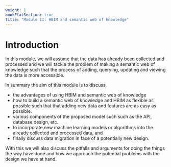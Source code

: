 ```yaml
---
weight: 1
bookFlatSection: true
title: "Module II: HBIM and semantic web of knowledge"
---
```


# Introduction
In this module, we will assume that the data has already been collected and processed
and we will tackle the problem of making a semantic web of knowledge such that the
process of adding, querying, updating and viewing the data is more accessible.

In summary the aim of this module is to discuss,

- the advantages of using HBIM and semantic web of knowledge
- how to build a semantic web of knowledge and HBIM as flexible as possible such
that that adding new data and features are as easy as possible.
- various components of the proposed model such such as the API, database design, etc.
- to incorporate new machine learning models or algorithms into the already collected
and processed data, and
- finally discuss data migration in face of a potentially new design.

With this we will also discuss the pitfalls and arguments for doing the things the
way have done and how we approach the potential problems with the design we have
at hand.
